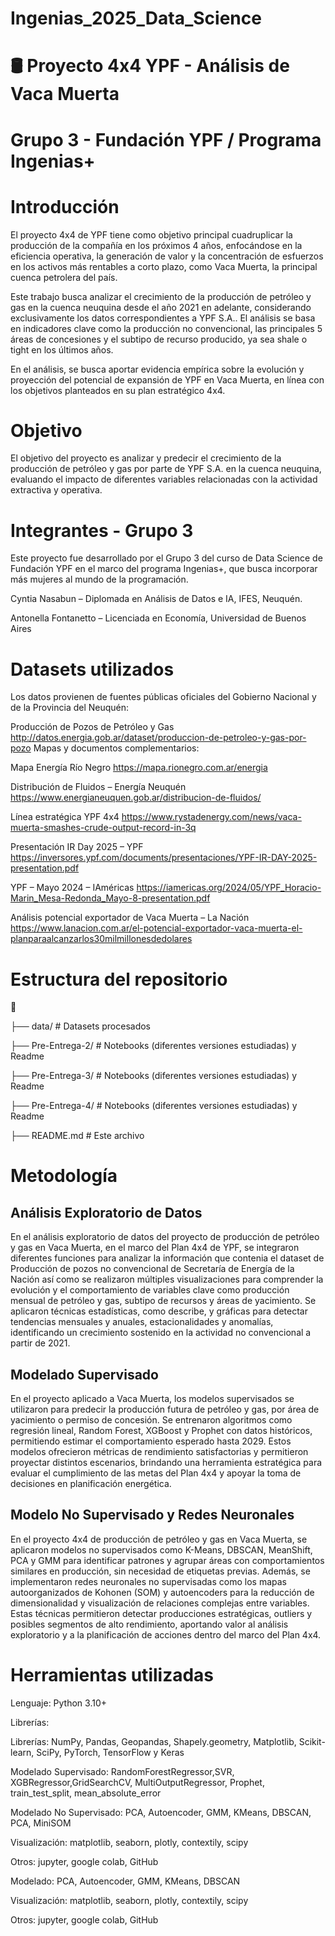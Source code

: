 # Ingenias_2025_Data_Science
# 🛢️ Proyecto 4x4 YPF - Análisis de Vaca Muerta
# Grupo 3 - Fundación YPF / Programa Ingenias+
# Introducción
El proyecto 4x4 de YPF tiene como objetivo principal cuadruplicar la producción de la compañía en los próximos 4 años, enfocándose en la eficiencia operativa, la generación de valor y la concentración de esfuerzos en los activos más rentables a corto plazo, como Vaca Muerta, la principal cuenca petrolera del país.

Este trabajo busca analizar el crecimiento de la producción de petróleo y gas en la cuenca neuquina desde el año 2021 en adelante, considerando exclusivamente los datos correspondientes a YPF S.A.. El análisis se basa en indicadores clave como la producción no convencional, las principales 5 áreas de concesiones y el subtipo de recurso producido, ya sea shale o tight en los últimos años.

En el análisis, se busca aportar evidencia empírica sobre la evolución y proyección del potencial de expansión de YPF en Vaca Muerta, en línea con los objetivos planteados en su plan estratégico 4x4.

# Objetivo
El objetivo del proyecto es analizar y predecir el crecimiento de la producción de petróleo y gas por parte de YPF S.A. en la cuenca neuquina, evaluando el impacto de diferentes variables relacionadas con la actividad extractiva y operativa.

# Integrantes - Grupo 3
Este proyecto fue desarrollado por el Grupo 3 del curso de Data Science de Fundación YPF en el marco del programa Ingenias+, que busca incorporar más mujeres al mundo de la programación.

Cyntia Nasabun – Diplomada en Análisis de Datos e IA, IFES, Neuquén.

Antonella Fontanetto – Licenciada en Economía, Universidad de Buenos Aires

# Datasets utilizados
Los datos provienen de fuentes públicas oficiales del Gobierno Nacional y de la Provincia del Neuquén:

Producción de Pozos de Petróleo y Gas http://datos.energia.gob.ar/dataset/produccion-de-petroleo-y-gas-por-pozo
Mapas y documentos complementarios:

Mapa Energía Río Negro https://mapa.rionegro.com.ar/energia

Distribución de Fluidos – Energía Neuquén https://www.energianeuquen.gob.ar/distribucion-de-fluidos/

Línea estratégica YPF 4x4 https://www.rystadenergy.com/news/vaca-muerta-smashes-crude-output-record-in-3q

Presentación IR Day 2025 – YPF https://inversores.ypf.com/documents/presentaciones/YPF-IR-DAY-2025-presentation.pdf

YPF – Mayo 2024 – IAméricas https://iamericas.org/2024/05/YPF_Horacio-Marin_Mesa-Redonda_Mayo-8-presentation.pdf

Análisis potencial exportador de Vaca Muerta – La Nación https://www.lanacion.com.ar/el-potencial-exportador-vaca-muerta-el-planparaalcanzarlos30milmillonesdedolares

# Estructura del repositorio
📁

├── data/ # Datasets procesados

├── Pre-Entrega-2/ # Notebooks (diferentes versiones estudiadas) y Readme

├── Pre-Entrega-3/ # Notebooks (diferentes versiones estudiadas) y Readme

├── Pre-Entrega-4/ # Notebooks (diferentes versiones estudiadas) y Readme

├── README.md # Este archivo

# Metodología
## Análisis Exploratorio de Datos
En el análisis exploratorio de datos del proyecto de producción de petróleo y gas en Vaca Muerta, en el marco del Plan 4x4 de YPF, se integraron diferentes funciones para analizar la información que contenia el dataset de Producción de pozos no convencional de Secretaría de Energía de la Nación así como se realizaron múltiples visualizaciones para comprender la evolución y el comportamiento de variables clave como producción mensual de petróleo y gas, subtipo de recursos y áreas de yacimiento. Se aplicaron técnicas estadísticas, como describe, y gráficas para detectar tendencias mensuales y anuales, estacionalidades y anomalías, identificando un crecimiento sostenido en la actividad no convencional a partir de 2021.

## Modelado Supervisado
En el proyecto aplicado a Vaca Muerta, los modelos supervisados se utilizaron para predecir la producción futura de petróleo y gas, por área de yacimiento o permiso de concesión. Se entrenaron algoritmos como regresión lineal, Random Forest, XGBoost y Prophet con datos históricos, permitiendo estimar el comportamiento esperado hasta 2029. Estos modelos ofrecieron métricas de rendimiento satisfactorias y permitieron proyectar distintos escenarios, brindando una herramienta estratégica para evaluar el cumplimiento de las metas del Plan 4x4 y apoyar la toma de decisiones en planificación energética.

## Modelo No Supervisado y Redes Neuronales
En el proyecto 4x4 de producción de petróleo y gas en Vaca Muerta, se aplicaron modelos no supervisados como K-Means, DBSCAN, MeanShift, PCA y GMM para identificar patrones y agrupar áreas con comportamientos similares en producción, sin necesidad de etiquetas previas. Además, se implementaron redes neuronales no supervisadas como los mapas autoorganizados de Kohonen (SOM) y autoencoders para la reducción de dimensionalidad y visualización de relaciones complejas entre variables. Estas técnicas permitieron detectar producciones estratégicas, outliers y posibles segmentos de alto rendimiento, aportando valor al análisis exploratorio y a la planificación de acciones dentro del marco del Plan 4x4.

# Herramientas utilizadas
Lenguaje: Python 3.10+

Librerías:

Librerías: NumPy, Pandas, Geopandas, Shapely.geometry, Matplotlib, Scikit-learn, SciPy, PyTorch, TensorFlow y Keras

Modelado Supervisado: RandomForestRegressor,SVR, XGBRegressor,GridSearchCV, MultiOutputRegressor, Prophet, train_test_split, mean_absolute_error

Modelado No Supervisado: PCA, Autoencoder, GMM, KMeans, DBSCAN, PCA, MiniSOM

Visualización: matplotlib, seaborn, plotly, contextily, scipy

Otros: jupyter, google colab, GitHub

Modelado: PCA, Autoencoder, GMM, KMeans, DBSCAN

Visualización: matplotlib, seaborn, plotly, contextily, scipy

Otros: jupyter, google colab, GitHub
